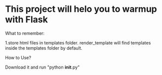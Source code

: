 # This project will helo you to warmup with Flask
What to remember:

1.store html files in templates folder. render_template will find templates inside the templates folder by default.

How to Use?

Download it and run "python __init__.py"
